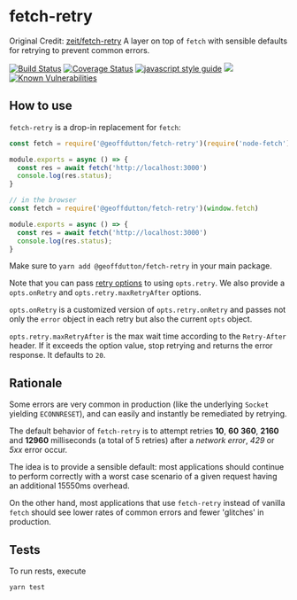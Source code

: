 # fetch-retry

Original Credit: [zeit/fetch-retry](https://github.com/zeit/fetch-retry)
A layer on top of `fetch` with sensible defaults for retrying to prevent common errors.

[![Build Status](https://travis-ci.org/geoffdutton/fetch-retry.svg?branch=master)](https://travis-ci.org/geoffdutton/fetch-retry)
[![Coverage Status](https://coveralls.io/repos/github/geoffdutton/fetch-retry/badge.svg?branch=master)](https://coveralls.io/github/geoffdutton/fetch-retry?branch=master)
[![javascript style guide](https://img.shields.io/badge/code_style-standard-brightgreen.svg)](https://standardjs.comr)
![](https://img.shields.io/david/geoffdutton/fetch-retry.svg?style=flat)
[![Known Vulnerabilities](https://snyk.io/test/github/geoffdutton/fetch-retry/badge.svg)](https://snyk.io/test/github/geoffdutton/fetch-retry)


## How to use

`fetch-retry` is a drop-in replacement for `fetch`:

```js
const fetch = require('@geoffdutton/fetch-retry')(require('node-fetch'))

module.exports = async () => {
  const res = await fetch('http://localhost:3000')
  console.log(res.status);
}
```

```js
// in the browser
const fetch = require('@geoffdutton/fetch-retry')(window.fetch)

module.exports = async () => {
  const res = await fetch('http://localhost:3000')
  console.log(res.status);
}
```

Make sure to `yarn add @geoffdutton/fetch-retry` in your main package.

Note that you can pass [retry options](https://github.com/zeit/async-retry) to using `opts.retry`.
We also provide a `opts.onRetry` and `opts.retry.maxRetryAfter` options.

`opts.onRetry` is a customized version of `opts.retry.onRetry` and passes
not only the `error` object in each retry but also the current `opts` object.

`opts.retry.maxRetryAfter` is the max wait time according to the `Retry-After` header.
If it exceeds the option value, stop retrying and returns the error response. It defaults to `20`.

## Rationale

Some errors are very common in production (like the underlying `Socket`
yielding `ECONNRESET`), and can easily and instantly be remediated
by retrying.

The default behavior of `fetch-retry` is to attempt retries **10**, **60**
**360**, **2160** and **12960** milliseconds (a total of 5 retries) after
a *network error*, *429* or *5xx* error occur.

The idea is to provide a sensible default: most applications should
continue to perform correctly with a worst case scenario of a given
request having an additional 15550ms overhead.

On the other hand, most applications that use `fetch-retry` instead of
vanilla `fetch` should see lower rates of common errors and fewer 'glitches'
in production.

## Tests

To run rests, execute

```console
yarn test
```
